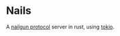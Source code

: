 # Nails

A [nailgun protocol](http://martiansoftware.com/nailgun/protocol.html) server in rust, using [tokio](https://tokio.rs/).
